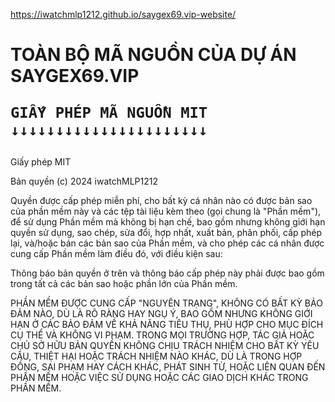 https://iwatchmlp1212.github.io/saygex69.vip-website/

<h1>
    TOÀN BỘ MÃ NGUỒN CỦA DỰ ÁN SAYGEX69.VIP

    GIẤY PHÉP MÃ NGUỒN MIT
    ↓↓↓↓↓↓↓↓↓↓↓↓↓↓↓↓↓↓↓↓↓↓
</h1>

Giấy phép MIT

Bản quyền (c) 2024 iwatchMLP1212

Quyền được cấp phép miễn phí, cho bất kỳ cá nhân nào có được bản sao của phần mềm này và các tệp tài liệu kèm theo (gọi chung là "Phần mềm"), để sử dụng Phần mềm mà không bị hạn chế, bao gồm nhưng không giới hạn quyền sử dụng, sao chép, sửa đổi, hợp nhất, xuất bản, phân phối, cấp phép lại, và/hoặc bán các bản sao của Phần mềm, và cho phép các cá nhân được cung cấp Phần mềm làm điều đó, với điều kiện sau:

Thông báo bản quyền ở trên và thông báo cấp phép này phải được bao gồm trong tất cả các bản sao hoặc phần lớn của Phần mềm.

PHẦN MỀM ĐƯỢC CUNG CẤP "NGUYÊN TRẠNG", KHÔNG CÓ BẤT KỲ BẢO ĐẢM NÀO, DÙ LÀ RÕ RÀNG HAY NGỤ Ý, BAO GỒM NHƯNG KHÔNG GIỚI HẠN Ở CÁC BẢO ĐẢM VỀ KHẢ NĂNG TIÊU THỤ, PHÙ HỢP CHO MỤC ĐÍCH CỤ THỂ VÀ KHÔNG VI PHẠM. TRONG MỌI TRƯỜNG HỢP, TÁC GIẢ HOẶC CHỦ SỞ HỮU BẢN QUYỀN KHÔNG CHỊU TRÁCH NHIỆM CHO BẤT KỲ YÊU CẦU, THIỆT HẠI HOẶC TRÁCH NHIỆM NÀO KHÁC, DÙ LÀ TRONG HỢP ĐỒNG, SAI PHẠM HAY CÁCH KHÁC, PHÁT SINH TỪ, HOẶC LIÊN QUAN ĐẾN PHẦN MỀM HOẶC VIỆC SỬ DỤNG HOẶC CÁC GIAO DỊCH KHÁC TRONG PHẦN MỀM.
